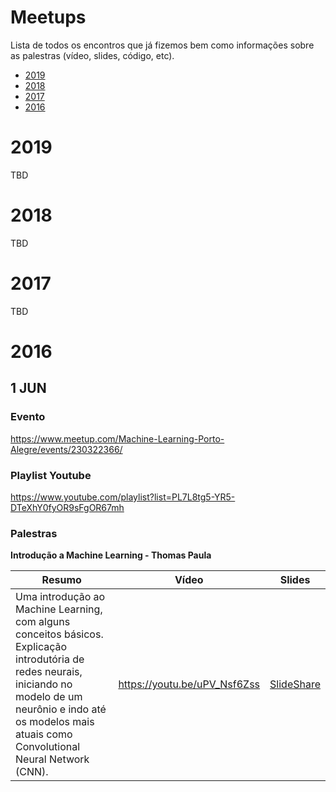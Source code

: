 # Meetups

Lista de todos os encontros que já fizemos bem como informações sobre as palestras (vídeo, slides, código, etc).

* [2019](#2019) 
* [2018](#2018) 
* [2017](#2017) 
* [2016](#2016)


# 2019
TBD

# 2018
TBD

# 2017
TBD

# 2016


## 1 JUN

### Evento

https://www.meetup.com/Machine-Learning-Porto-Alegre/events/230322366/

### Playlist Youtube

https://www.youtube.com/playlist?list=PL7L8tg5-YR5-DTeXhY0fyOR9sFgOR67mh

### Palestras

**Introdução a Machine Learning - Thomas Paula**

| Resumo | Vídeo | Slides |
| ------ | ----- | ------ |
| Uma introdução ao Machine Learning, com alguns conceitos básicos. Explicação introdutória de redes neurais, iniciando no modelo de um neurônio e indo até os modelos mais atuais como Convolutional Neural Network (CNN). | https://youtu.be/uPV_Nsf6Zss | [SlideShare](https://www.slideshare.net/ThomasDaSilvaPaula/an-introduction-to-machine-learning-and-a-little-bit-of-deep-learning) |
